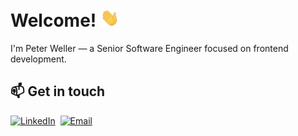 <h1>Welcome! <img src="https://raw.githubusercontent.com/ABSphreak/ABSphreak/master/gifs/Hi.gif" width="30px" alt="Waving hand"></h1>

<p>I'm Peter Weller — a Senior Software Engineer focused on frontend development.</p>

<h2>📫 Get in touch</h2>
<p>
  <a target="_blank" href="https://www.linkedin.com/in/peter-weller-ba542293" aria-label="Contact via LinkedIn "><img src="https://img.shields.io/badge/linkedin-%230077B5.svg?&style=for-the-badge&logo=linkedin&logoColor=white" alt="LinkedIn"></a>&nbsp;
  <a href="mailto:peter.weller@mailfence.com?subject=Hello%20Peter,%20From%20Github" aria-label="Contact via Email"><img src="https://img.shields.io/badge/email-e836f0?&style=for-the-badge&logo=maildotru&logoColor=white" alt="Email"></a>&nbsp;
</p>
